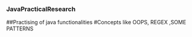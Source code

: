 ### JavaPracticalResearch
##Practising of java functionalities
#Concepts like OOPS, REGEX ,SOME PATTERNS
